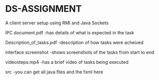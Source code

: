 # DS-ASSIGNMENT
 A client server setup using RMI and Java Sockets
 
 
 IPC document.pdf 
-has details of what is expected in the task
 
 Description_of_tasks.pdf
 -description of how tasks were acheived 
 
 interface screenshot
 -shows screenshots of the tasks from start to end
 
 videosteps.mp4
 -has a brief video of tasks being executed
 
 src
 -you can get all java files and the fxml here
